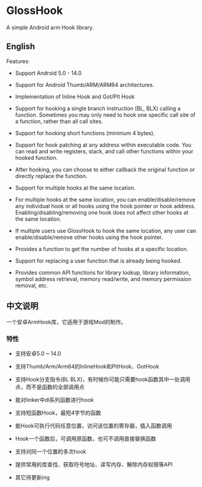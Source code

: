# GlossHook
A simple Android arm Hook library.

## English
Features:
- Support Android 5.0 - 14.0

- Support for Android Thumb/ARM/ARM64 architectures.

- Implementation of Inline Hook and Got/Plt Hook

- Support for hooking a single branch instruction (BL, BLX) calling a function. Sometimes you may only need to hook one specific call site of a function, rather than all call sites.

- Support for hooking short functions (minimum 4 bytes).

- Support for hook patching at any address within executable code. You can read and write registers, stack, and call other functions within your hooked function.

- After hooking, you can choose to either callback the original function or directly replace the function.

- Support for multiple hooks at the same location.

- For multiple hooks at the same location, you can enable/disable/remove any individual hook or all hooks using the hook pointer or hook address. Enabling/disabling/removing one hook does not affect other hooks at the same location.

- If multiple users use GlossHook to hook the same location, any user can enable/disable/remove other hooks using the hook pointer.

- Provides a function to get the number of hooks at a specific location.

- Support for replacing a user function that is already being hooked.

- Provides common API functions for library lookup, library information, symbol address retrieval, memory read/write, and memory permission removal, etc.

## 中文说明
一个安卓ArmHook库，它适用于游戏Mod的制作。

### 特性
* 支持安卓5.0 ~ 14.0

* 支持Thumb/Arm/Arm64的InlineHook和PltHook、GotHook

* 支持Hook分支指令(BL BLX)，有时候你可能只需要hook函数其中一处调用点，而不是函数的全部调用点

* 能对linker中dl系列函数进行hook

* 支持短函数Hook，最短4字节的函数

* 能Hook可执行代码任意位置，访问该位置的寄存器，插入函数调用

* Hook一个函数后，可调用原函数，也可不调用直接替换函数

* 支持对同一个位置的多次hook

* 提供常用的库查找、获取符号地址、读写内存、解除内存权限等API

* 其它待更新ing
